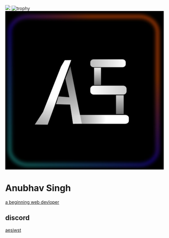 ![](https://komarev.com/ghpvc/?username=AnubhavSingh0708)
![trophy](https://github-profile-trophy.vercel.app/?username=anubhavsingh0708)
![Anubhav singh](/AS.jpeg)
# Anubhav Singh

[a beginning web devloper](https://github.com/AnubhavSingh0708)
## discord
[aesjwst](https://discordapp.com/users/902517931664101456)
